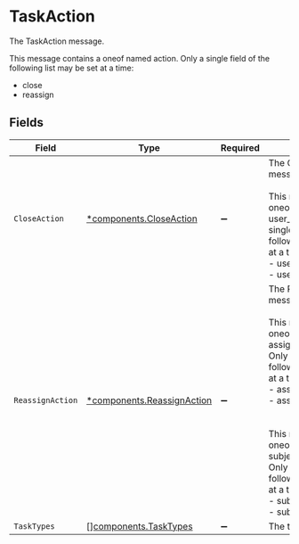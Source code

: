 # TaskAction

The TaskAction message.

This message contains a oneof named action. Only a single field of the following list may be set at a time:
  - close
  - reassign



## Fields

| Field                                                                                                                                                                                                                                                                                                                                                                        | Type                                                                                                                                                                                                                                                                                                                                                                         | Required                                                                                                                                                                                                                                                                                                                                                                     | Description                                                                                                                                                                                                                                                                                                                                                                  |
| ---------------------------------------------------------------------------------------------------------------------------------------------------------------------------------------------------------------------------------------------------------------------------------------------------------------------------------------------------------------------------- | ---------------------------------------------------------------------------------------------------------------------------------------------------------------------------------------------------------------------------------------------------------------------------------------------------------------------------------------------------------------------------- | ---------------------------------------------------------------------------------------------------------------------------------------------------------------------------------------------------------------------------------------------------------------------------------------------------------------------------------------------------------------------------- | ---------------------------------------------------------------------------------------------------------------------------------------------------------------------------------------------------------------------------------------------------------------------------------------------------------------------------------------------------------------------------- |
| `CloseAction`                                                                                                                                                                                                                                                                                                                                                                | [*components.CloseAction](../../models/components/closeaction.md)                                                                                                                                                                                                                                                                                                            | :heavy_minus_sign:                                                                                                                                                                                                                                                                                                                                                           | The CloseAction message.<br/><br/>This message contains a oneof named user_identifier. Only a single field of the following list may be set at a time:<br/>  - userIdCel<br/>  - userRef<br/>                                                                                                                                                                                |
| `ReassignAction`                                                                                                                                                                                                                                                                                                                                                             | [*components.ReassignAction](../../models/components/reassignaction.md)                                                                                                                                                                                                                                                                                                      | :heavy_minus_sign:                                                                                                                                                                                                                                                                                                                                                           | The ReassignAction message.<br/><br/>This message contains a oneof named assignee_user_identifier. Only a single field of the following list may be set at a time:<br/>  - assigneeUserIdCel<br/>  - assigneeUserRef<br/><br/><br/>This message contains a oneof named subject_user_identifier. Only a single field of the following list may be set at a time:<br/>  - subjectUserIdCel<br/>  - subjectUserRef<br/> |
| `TaskTypes`                                                                                                                                                                                                                                                                                                                                                                  | [][components.TaskTypes](../../models/components/tasktypes.md)                                                                                                                                                                                                                                                                                                               | :heavy_minus_sign:                                                                                                                                                                                                                                                                                                                                                           | The taskTypes field.                                                                                                                                                                                                                                                                                                                                                         |